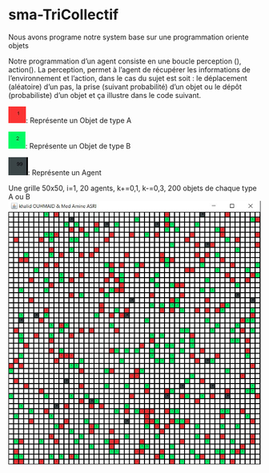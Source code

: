# sma-TriCollectif

Nous avons programe notre system base sur une programmation oriente objets

Notre programmation d’un agent consiste en une boucle perception (), action(). La
perception, permet à l’agent de récupérer les informations de l’environnement et l’action,
dans le cas du sujet est soit : le déplacement (aléatoire) d’un pas, la prise (suivant probabilité)
d’un objet ou le dépôt (probabiliste) d’un objet et ça illustre dans le code suivant.


 ![alt text](https://github.com/khalidouh/sma-TriCollectif/blob/main/images/B.JPG): Représente un Objet de type A
 
 ![alt text](https://github.com/khalidouh/sma-TriCollectif/blob/main/images/A.JPG): Représente un Objet de type B
 
 ![alt text](https://github.com/khalidouh/sma-TriCollectif/blob/main/images/agent.JPG): Représente un Agent


Une grille 50x50, i=1, 20 agents, k+=0,1, k-=0,3, 200 objets de chaque type A ou B
![alt text](https://github.com/khalidouh/sma-TriCollectif/blob/main/images/Grille%20initiale.JPG)
 
 

